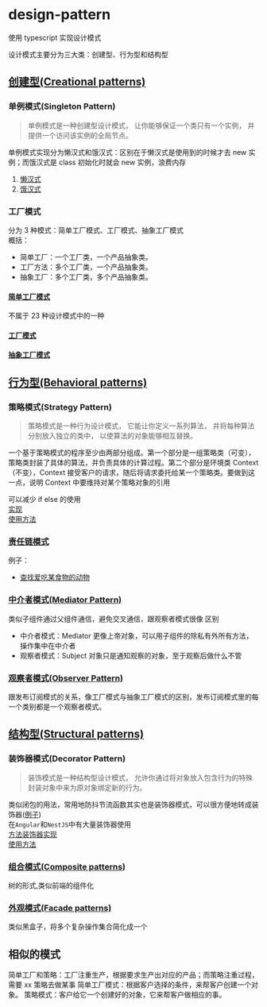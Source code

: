 # design-pattern

使用 typescript 实现设计模式

设计模式主要分为三大类：创建型、行为型和结构型

## [创建型(Creational patterns)](./src/Creational)

### 单例模式(Singleton Pattern)

> 单例模式是一种创建型设计模式， 让你能够保证一个类只有一个实例， 并提供一个访问该实例的全局节点。

单例模式实现分为懒汉式和饿汉式：区别在于懒汉式是使用到的时候才去 new 实例；而饿汉式是 class 初始化时就会 new 实例，浪费内存

1. [懒汉式](src/Creational/Singleton/Lazy.ts)
2. [饿汉式](src/Creational/Singleton/Hungry.ts)

### 工厂模式

分为 3 种模式：简单工厂模式、工厂模式、抽象工厂模式  
概括：

- 简单工厂：一个工厂类，一个产品抽象类。
- 工厂方法：多个工厂类，一个产品抽象类。
- 抽象工厂：多个工厂类，多个产品抽象类。

#### [简单工厂模式](src/Creational/SimpleFactory)

不属于 23 种设计模式中的一种

#### [工厂模式](src/Creational/Factory)

#### [抽象工厂模式](src/Creational/AbstractFactory)

## [行为型(Behavioral patterns)](./src/Behavioral)

### 策略模式(Strategy Pattern)

> 策略模式是一种行为设计模式， 它能让你定义一系列算法， 并将每种算法分别放入独立的类中， 以使算法的对象能够相互替换。

一个基于策略模式的程序至少由两部分组成。第一个部分是一组策略类（可变），策略类封装了具体的算法，并负责具体的计算过程。第二个部分是环境类 Context（不变），Context 接受客户的请求，随后将请求委托给某一个策略类。要做到这一点，说明 Context 中要维持对某个策略对象的引用

可以减少 if else 的使用  
 [实现](src/Behavioral/Strategy/index.ts)  
 [使用方法](./__test__/Strategy.test.ts)

### [责任链模式](./src/Behavioral/ResponsibilityChain)

例子：

- [查找爱吃某食物的动物](./src/Behavioral/ResponsibilityChain/FindEatFoodAnimal.ts)

### [中介者模式(Mediator Pattern)](src/Behavioral/Mediator)

类似子组件通过父组件通信，避免交叉通信，跟观察者模式很像
区别

- 中介者模式：Mediator 更像上帝对象，可以用子组件的除私有外所有方法，操作集中在中介者
- 观察者模式：Subject 对象只是通知观察的对象，至于观察后做什么不管

### [观察者模式(Observer Pattern)](src/Behavioral/Observer)

跟发布订阅模式的关系，像工厂模式与抽象工厂模式的区别，发布订阅模式里的每一个类别都是一个观察者模式。

## [结构型(Structural patterns)](./src/Structural)

### 装饰器模式(Decorator Pattern)

> 装饰模式是一种结构型设计模式， 允许你通过将对象放入包含行为的特殊封装对象中来为原对象绑定新的行为。

类似闭包的用法，常用地防抖节流函数其实也是装饰器模式，可以很方便地转成装饰器([例子](https://github.com/mengxinssfd/ts-utils/blob/master/src/core/decorator.ts))  
 在`Angular`和`NestJS`中有大量装饰器使用  
 [方法装饰器实现](src/Structural/Decorator/index.ts)  
 [使用方法](./__test__/Decorator.test.ts)

### [组合模式(Composite patterns)](src/Structural/Composite)

树的形式,类似前端的组件化

### [外观模式(Facade patterns)](src/Structural/Facade)

类似黑盒子，将多个复杂操作集合简化成一个

## 相似的模式

简单工厂和策略：工厂注重生产，根据要求生产出对应的产品；而策略注重过程，需要 xx 策略去做某事
简单工厂模式：根据客户选择的条件，来帮客户创建一个对象。
策略模式：客户给它一个创建好的对象，它来帮客户做相应的事。
